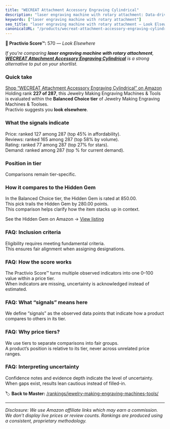 ```yaml
---
title: "WECREAT Attachment Accessory Engraving Cylindrical"
description: "laser engraving machine with rotary attachment: Data-driven ranking using the Practivio Score™. Positioned by quality, value, demand, findability, momentum."
keywords: ["laser engraving machine with rotary attachment"]
seo_title: "laser engraving machine with rotary attachment — Look Elsewhere (2025)"
canonicalURL: "/products/wecreat-attachment-accessory-engraving-cylindrical-B0DNYQFB8S/"
---
```


**🚫 Practivio Score™:** 570 — _Look Elsewhere_


*If you're comparing **laser engraving machine with rotary attachment**, **[WECREAT Attachment Accessory Engraving Cylindrical](https://www.amazon.com/dp/B0DNYQFB8S?tag=practivio-20)** is a strong alternative to put on your shortlist.*
### Quick take
[Shop “WECREAT Attachment Accessory Engraving Cylindrical” on Amazon](https://www.amazon.com/dp/B0DNYQFB8S?tag=practivio-20)
Holding rank **227 of 287**, this Jewelry Making Engraving Machines & Tools is evaluated within the **Balanced Choice tier** of Jewelry Making Engraving Machines & Toolses.  
Practivio suggests you **look elsewhere**.

### What the signals indicate
Price: ranked 127 among 287 (top 45% in affordability).  
Reviews: ranked 165 among 287 (top 58% by volume).  
Rating: ranked 77 among 287 (top 27% for stars).  
Demand: ranked  among 287 (top % for current demand).

### Position in tier
Comparisons remain tier-specific.

### How it compares to the Hidden Gem
In the Balanced Choice tier, the Hidden Gem is rated at 850.00.  
This pick trails the Hidden Gem by 280.00 points.  
This comparison helps clarify how the item stacks up in context.  

See the Hidden Gem on Amazon → [View listing](https://www.amazon.com/dp/B01M1SJNVU?tag=practivio-20)

### FAQ: Inclusion criteria
Eligibility requires meeting fundamental criteria.  
This ensures fair alignment when assigning designations.

### FAQ: How the score works
The Practivio Score™ turns multiple observed indicators into one 0–100 value within a price tier.  
When indicators are missing, uncertainty is acknowledged instead of estimated.

### FAQ: What “signals” means here
We define “signals” as the observed data points that indicate how a product compares to others in its tier.

### FAQ: Why price tiers?
We use tiers to separate comparisons into fair groups.  
A product’s position is relative to its tier, never across unrelated price ranges.

### FAQ: Interpreting uncertainty
Confidence notes and evidence depth indicate the level of uncertainty.  
When gaps exist, results lean cautious instead of filled-in.


🏷️ **Back to Master:** [/rankings/jewelry-making-engraving-machines-tools/](/rankings/jewelry-making-engraving-machines-tools/)

---
_Disclosure: We use Amazon affiliate links which may earn a commission. We don’t display live prices or review counts. Rankings are produced using a consistent, proprietary methodology._
